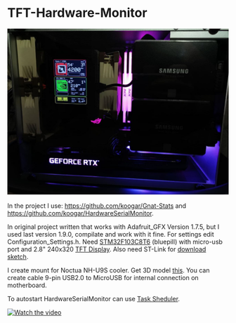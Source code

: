 # TFT-Hardware-Monitor

![Image alt](https://github.com/CreatiV92/TFT-Hardware-Monitor/blob/main/photo/4.jpg)

In the project I use: https://github.com/koogar/Gnat-Stats and https://github.com/koogar/HardwareSerialMonitor.

In original project written that works with Adafruit_GFX Version 1.7.5, but I used last version 1.9.0, compilate and work with it fine. For settings edit Configuration_Settings.h. Need [STM32F103C8T6](https://aliexpress.ru/item/32525208361.html?spm=a2g0s.12269583.0.0.738d33ddSBk5Ei) (bluepill) with micro-usb port and 2.8" 240x320 [TFT Display](https://aliexpress.ru/item/32982544355.html?spm=a2g0s.12269583.0.0.28027dabf5NlT3). Also need ST-Link for [download sketch](https://hobbyprojects.home.blog/2019/06/22/stm32f103-blue-pill-%D0%B8-%D0%B0%D1%80%D0%B4%D1%83%D0%B8%D0%BD%D0%BE-ide/).

I create mount for Noctua NH-U9S cooler. Get 3D model [this](https://www.thingiverse.com/thing:4801562). You can create cable 9-pin USB2.0 to MicroUSB for internal connection on motherboard.

To autostart HardwareSerialMonitor can use [Task Sheduler](https://github.com/CreatiV92/TFT-Hardware-Monitor/tree/main/autostart).



[![Watch the video](https://img.youtube.com/vi/kjGCW0GJQG8/maxresdefault.jpg)](https://youtu.be/kjGCW0GJQG8)
